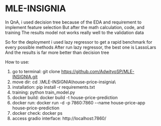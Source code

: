 # MLE-INSIGNIA

In QnA, i used decision tree because of the EDA and requirement to implement feature selection
But after the math calculation, code, and training
The results model not works really well to the validation data

So for the deployment i used lazy regressor to get a rapid benchmark for every possible methods
After run lazy regressor, the best one is LassoLars
And the results is far more better than decision tree

How to use:
1. go to terminal:
git clone https://github.com/AdwityoSP/MLE-INSIGNIA.git
2. move dir:
cd .\MLE-INSIGNIA\house-price-insignia\
3. installation:
pip install -r requirements.txt
4. training:
python train_model.py
5. docker build:
docker build -t house-price-prediction
6. docker run:
docker run -d -p 7860:7860 --name house-price-app house-price-prediction
7. docker check:
docker ps
8. access gradio interface:
http://localhost:7860/
